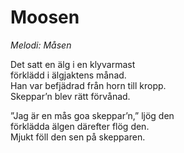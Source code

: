 # Moosen
*Melodi: Måsen*

Det satt en älg i en klyvarmast  
förklädd i älgjaktens månad.  
Han var befjädrad från horn till kropp.  
Skeppar’n blev rätt förvånad.  

”Jag är en mås goa skeppar’n,” ljög den  
förklädda älgen därefter flög den.  
Mjukt föll den sen på skepparen.  